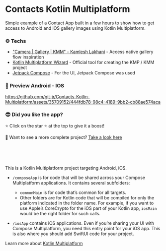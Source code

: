 # Contacts Kotlin Multiplatform

Simple example of a Contact App built in a few hours to show how to get access to Android and iOS gallery images using Kotlin Multiplatform.


 ### ⚙️ Techs
 - ["Camera | Gallery | KMM" - 
Kamlesh Lakhani](https://medium.com/@kamal.lakhani56/camera-gallery-kmm-4d4e111b72ee) - Access native gallery flow inspiration
- [Kotlin Multiplatform Wizard](https://kmp.jetbrains.com/) - Official tool for creating the KMP / KMM project
- [Jetpack Compose][compose] - For the UI, Jetpack Compose was used

### 🎨 Preview Android - IOS


https://github.com/git-jr/Contacts-Kotlin-Multiplatform/assets/35709152/444fdb78-98c4-4189-9bb2-cb88ae574aca




### 😎 Did you like the app?
⭐ Click on the star ⭐ at the top to give it a boost!

🚀 Want to see a more complete project? [Take a look here](https://github.com/git-jr/KMPSensors/tree/main)

‎‎‎‎‎‎‎‎ㅤ
‎‎‎‎‎‎‎‎ㅤ
‎‎‎‎‎‎‎‎ㅤ

‎‎‎‎‎‎‎‎ㅤ
‎‎‎‎‎‎‎‎ㅤ
‎‎‎‎‎‎‎‎ㅤ
‎‎‎‎‎‎‎‎ㅤ


This is a Kotlin Multiplatform project targeting Android, iOS.

* `/composeApp` is for code that will be shared across your Compose Multiplatform applications.
  It contains several subfolders:
  - `commonMain` is for code that’s common for all targets.
  - Other folders are for Kotlin code that will be compiled for only the platform indicated in the folder name.
    For example, if you want to use Apple’s CoreCrypto for the iOS part of your Kotlin app,
    `iosMain` would be the right folder for such calls.

* `/iosApp` contains iOS applications. Even if you’re sharing your UI with Compose Multiplatform, 
  you need this entry point for your iOS app. This is also where you should add SwiftUI code for your project.


Learn more about [Kotlin Multiplatform](https://www.jetbrains.com/help/kotlin-multiplatform-dev/get-started.html)





[compose]: https://developer.android.com/jetpack/compose
